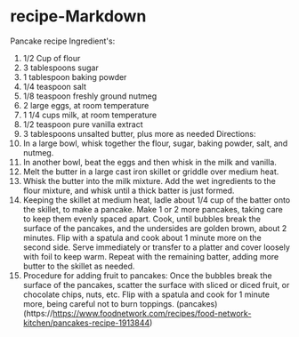 # recipe-Markdown
 Pancake recipe
Ingredient's:
1. 1/2 Cup of flour
2. 3 tablespoons sugar
3. 1 tablespoon baking powder
4. 1/4 teaspoon salt
5. 1/8 teaspoon freshly ground nutmeg
6. 2 large eggs, at room temperature
7. 1 1/4 cups milk, at room temperature
8. 1/2 teaspoon pure vanilla extract
9. 3 tablespoons unsalted butter, plus more as needed
Directions:
 1. In a large bowl, whisk together the flour, sugar, baking powder, salt, and nutmeg.
2. In another bowl, beat the eggs and then whisk in the milk and vanilla.
3. Melt the butter in a large cast iron skillet or griddle over medium heat.
4. Whisk the butter into the milk mixture. Add the wet ingredients to the flour mixture, and whisk until a thick batter is just formed.
 5. Keeping the skillet at medium heat, ladle about 1/4 cup of the batter onto the skillet, to make a pancake. Make 1 or 2 more pancakes, taking care to keep them evenly spaced apart. Cook, until bubbles break the surface of the pancakes, and the undersides are golden brown, about 2 minutes. Flip with a spatula and cook about 1 minute more on the second side. Serve immediately or transfer to a platter and cover loosely with foil to keep warm. Repeat with the remaining batter, adding more butter to the skillet as needed.
6. Procedure for adding fruit to pancakes: Once the bubbles break the surface of the pancakes, scatter the surface with sliced or diced fruit, or chocolate chips, nuts, etc. Flip with a spatula and cook for 1 minute more, being careful not to burn toppings.
(pancakes) (https://https://www.foodnetwork.com/recipes/food-network-kitchen/pancakes-recipe-1913844)

